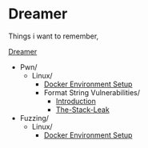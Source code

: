 # Dreamer 

Things i want to remember,

[Dreamer](https://ismailbozkurt.github.io)

- Pwn/
    - Linux/
        - [Docker Environment Setup](/Dreamer-Wiki/Pwn/Linux/Environment-setup/)
        - Format String Vulnerabilities/
            - [Introduction](/Dreamer-Wiki/Pwn/Linux/Format%20String%20Vulnerabilities/Introduction/)
            - [The-Stack-Leak](/Dreamer-Wiki/Pwn/Linux/Format%20String%20Vulnerabilities/The-Stack-Leak/)
- Fuzzing/
    - Linux/
        - [Docker Environment Setup](/Dreamer-Wiki/Fuzzing/Linux/Fuzzing-environment-setup/)